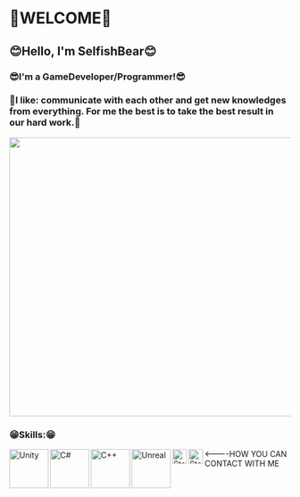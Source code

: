 # 👋WELCOME👋
## 😊Hello, I'm SelfishBear😊

### 😎I'm a GameDeveloper/Programmer!😎

### 🤩I like: communicate with each other and get new knowledges from everything. For me the best is to take the best result in our hard work.🤩

<img src="https://www.icegif.com/wp-content/uploads/2023/05/icegif-796.gif" width="1000" height="500px">

### 😁Skills:😁

<img align="left" alt="Unity" width="70px" height="70px" src="https://avatars.githubusercontent.com/u/426196?s=48&v=4"/>
<img align="left" alt="C#" width="70px" height="70px"src="https://iconape.com/wp-content/png_logo_vector/c.png"/>
<img align="left" alt="C++" width="70px" height="70px"src="https://upload.wikimedia.org/wikipedia/commons/thumb/1/18/ISO_C%2B%2B_Logo.svg/320px-ISO_C%2B%2B_Logo.svg.png"/>
<img align="left" alt="Unreal" width="70px" height="70px"src="https://c0.klipartz.com/pngpicture/302/260/gratis-png-unreal-engine-4-game-conference-conference-unreal.png"/>



<a href= "https://steamcommunity.com/profiles/76561198941862913/">
<img align ="left" alt="Steam" width="26px" src="https://upload.wikimedia.org/wikipedia/commons/thumb/8/83/Steam_icon_logo.svg/225px-Steam_icon_logo.svg.png"/>
</a>
<a href= "https://mail.google.com/mail/u/0/?tab=rm&ogbl#inbox">
<img align ="left" alt="Steam" width="26px" src="https://upload.wikimedia.org/wikipedia/commons/thumb/8/8c/Gmail_Icon_%282013-2020%29.svg/768px-Gmail_Icon_%282013-2020%29.svg.png"/>
</a>
<----HOW YOU CAN CONTACT WITH ME










